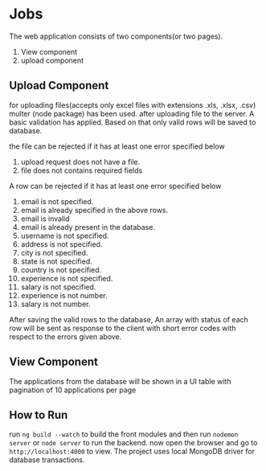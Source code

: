 # Jobs

The web application consists of two components(or two pages).
1. View component
2. upload component

## Upload Component

for uploading files(accepts only excel files with extensions .xls, .xlsx, .csv) multer (node package) has been used.
after uploading file to the server. A basic validation has applied. Based on that only valid rows will be saved to database.

the file can be rejected if it has at least one error specified below
  1. upload request does not have a file.
  2. file does not contains required fields

A row can be rejected if it has at least one error specified below
  1. email is not specified.
  2. email is already specified in the above rows.
  3. email is invalid
  4. email is already present in the database.
  5. username is not specified.
  6. address is not specified.
  7. city is not specified.
  8. state is not specified.
  9. country is not specified.
  10. experience is not specified.
  11. salary is not specified.
  12. experience is not number.
  13. salary is not number.

After saving the valid rows to the database, An array with status of each row will be sent as response to the client with short error codes with respect to the errors given above.

## View Component

The applications from the database will be shown in a UI table with pagination of 10 applications per page

## How to Run

run `ng build --watch` to build the front modules and then run `nodemon server` or `node server` to run the backend.
now open the browser and go to `http://localhost:4000` to view.
The project uses local MongoDB driver for database transactions.

